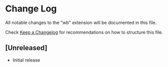 # Change Log

All notable changes to the "wb" extension will be documented in this file.

Check [Keep a Changelog](http://keepachangelog.com/) for recommendations on how to structure this file.

## [Unreleased]

- Initial release